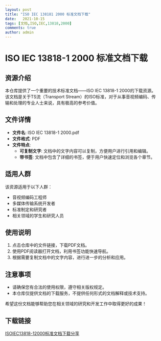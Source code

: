 ```yaml
---
layout: post
title: "ISO IEC 138181 2000 标准文档下载"
date:   2021-10-15
tags: [文档,ISO,IEC,13818,2000]
comments: true
author: admin
---
```

# ISO IEC 13818-1 2000 标准文档下载

## 资源介绍

本仓库提供了一个重要的技术标准文档——ISO IEC 13818-1 2000的下载资源。该文档是关于TS流（Transport Stream）的ISO标准，对于从事音视频编码、传输和处理的专业人士来说，具有极高的参考价值。

## 文件详情

- **文件名**: ISO IEC 13818-1 2000.pdf
- **文件格式**: PDF
- **文件特点**:
  - **可复制文字**: 文档中的文字内容可以复制，方便用户进行引用和编辑。
  - **带书签**: 文档中包含了详细的书签，便于用户快速定位和浏览各个章节。

## 适用人群

该资源适用于以下人群：
- 音视频编码工程师
- 多媒体传输系统开发者
- 标准制定和研究者
- 相关领域的学生和研究人员

## 使用说明

1. 点击仓库中的文件链接，下载PDF文档。
2. 使用PDF阅读器打开文档，利用书签功能快速导航。
3. 根据需要复制文档中的文字内容，进行进一步的分析和应用。

## 注意事项

- 请确保您有合法的使用权限，遵守相关版权规定。
- 本仓库仅提供文档的下载服务，不提供任何形式的文档解释或技术支持。

希望这份文档能够帮助您在相关领域的研究和开发工作中取得更好的成果！

## 下载链接

[ISOIEC13818-12000标准文档下载分享](https://pan.quark.cn/s/952ca2937092)
